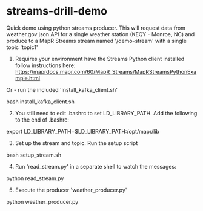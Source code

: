 # streams-drill-demo
Quick demo using python streams producer.
This will request data from weather.gov json API for a single weather station (KEQY - Monroe, NC) and produce to a MapR Streams stream named '/demo-stream' with a single topic 'topic1'

1.  Requires your environment have the Streams Python client installed
  follow instructions here: https://maprdocs.mapr.com/60/MapR_Streams/MapRStreamsPythonExample.html

  Or - run the included 'install_kafka_client.sh'
  
  bash install_kafka_client.sh

2.  You still need to edit .bashrc to set LD_LIBRARY_PATH.  Add the following to the end of .bashrc:
  
  export LD_LIBRARY_PATH=$LD_LIBRARY_PATH:/opt/mapr/lib

3.  Set up the stream and topic. Run the setup script
  
  bash setup_stream.sh

4.  Run 'read_stream.py' in a separate shell to watch the messages:
  
  python read_stream.py

5.  Execute the producer 'weather_producer.py'
  
  python weather_producer.py

